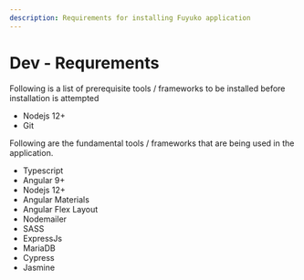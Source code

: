 ```yaml
---
description: Requirements for installing Fuyuko application
---
```


# Dev - Requrements

Following is a list of prerequisite tools / frameworks to be installed before installation is attempted

* Nodejs 12+
* Git

Following are the fundamental tools / frameworks that are being used in the application. 

* Typescript
* Angular 9+
* Nodejs 12+
* Angular Materials
* Angular Flex Layout
* Nodemailer
* SASS
* ExpressJs
* MariaDB
* Cypress
* Jasmine





